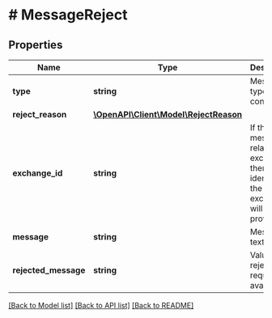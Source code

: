 # # MessageReject

## Properties

Name | Type | Description | Notes
------------ | ------------- | ------------- | -------------
**type** | **string** | Message type, constant. | [optional]
**reject_reason** | [**\OpenAPI\Client\Model\RejectReason**](RejectReason.md) |  | [optional]
**exchange_id** | **string** | If the message related to exchange, then the identifier of the exchange will be provided. | [optional]
**message** | **string** | Message text. | [optional]
**rejected_message** | **string** | Value of rejected request, if available. | [optional]

[[Back to Model list]](../../README.md#models) [[Back to API list]](../../README.md#endpoints) [[Back to README]](../../README.md)
